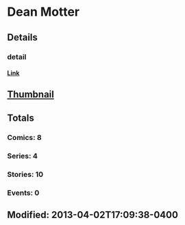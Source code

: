 # Dean  Motter 
## Details
### detail
#### [Link](http://marvel.com/comics/creators/8367/dean_motter?utm_campaign=apiRef&utm_source=225578a89fc76f3d20fbffda5d17a88d)
## [Thumbnail](http://i.annihil.us/u/prod/marvel/i/mg/b/40/image_not_available.jpg)
## Totals
### Comics: 8
### Series: 4
### Stories: 10
### Events: 0
## Modified: 2013-04-02T17:09:38-0400